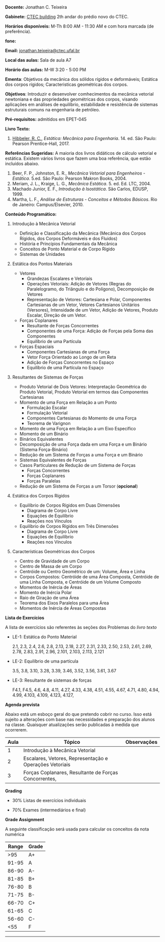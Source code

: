 <!--
.. title: EPET-023 Mecânica dos Sólidos 1
.. slug: epet-023-syllabus
.. date: 2022-08-21 19:32:09 UTC-03:00
.. tags: UFAL, Estática, Mecânica Geral 1, Mecânica dos Sólidos 1
.. description: syllabus of EPET-023
-->

**Docente:** Jonathan C. Teixeira

**Gabinete:** [CTEC building](https://ctec.ufal.br/) 2th andar do prédio novo do CTEC.

**Horários disponíveis:** M-Th 8:00 AM - 11:30 AM e com hora marcada (de preferência).

**fone:**

**Email:** [jonathan.teixeira@ctec.ufal.br](mailto:jonathan.teixeira@ctec.ufal.br)

**Local das aulas:** Sala de aula A7

**Horário das aulas:** M-W 3:20 - 5:00 PM


**Ementa**: Objetivos da mecânica dos sólidos rígidos e deformáveis; Estática dos corpos rígidos; Caracteristicas geométricas dos corpos.

**Objetivos**: Introduzir e desenvolver comhecimentos da mecânica vetorial newtoniana e das propriedades geométricas dos corpos, visando aplicações em análises de equilíbrio, estabilidade e resistência de sistemas estruturais comuns na engenharia de petróleo.

**Pré-requisitos:** admitidos em EPET-045

**Livro Texto:**

1. <a href="https://www.amazon.com.br/Est%C3%A1tica-mec%C3%A2nica-engenharia-Russel-Hibbeler/dp/854301624X/" target="_blank">Hibbeler, R. C.</a>, *Estática: Mecânica para Engenharia*. 14. ed. São Paulo: Pearson Prentice-Hall, 2017.


**Referências Sugeridas:** A maioria dos livros didáticos de cálculo vetorial e estática. Existem vários livros que fazem uma boa referência, que estão incluídos abaixo.

1. Beer, F. P., Johnston, E. R., *Mecânica Vetorial para Engenheiros - Estática*. 5.ed. São Paulo: Pearson Makron Books, 2004.
1. Meriam, J. L., Kraige, L. G., *Mecânica Estática*. 5. ed. Ed. LTC, 2004.
1. Machado Junior, E. F., *Introdução à Isostática*. São Carlos, EDUSP, 1999.
1. Martha, L. F., *Análise de Estruturas - Conceitos e Métodos Básicos*. Rio de Janeiro: Campus/Elsevier, 2010.


**Conteúdo Programático:**

1. Introdução à Mecânica Vetorial
    * Definição e Classificação da Mecânica (Mecânica dos Corpos Rígidos, dos Corpos Deformáveis e dos Fluidos)
    * História e Princípios Fundamentais da Mecânica
    * Conceitos de Ponto Material e de Corpo Rígido
    * Sistemas de Unidades

2. Estática dos Pontos Materiais
    * Vetores
        * Grandezas Escalares e Vetoriais
        * Operações Vetoriais: Adição de Vetores (Regras do Paralelogramo, do Triângulo e do Polígono), Decomposição de Vetores
        * Representação de Vetores: Cartesiana e Polar, Componentes Cartesianas de um Vetor, Vetores Cartesianos Unitários (Versores), Intensidade de um Vetor, Adição de Vetores, Produto Escalar, Direção de um Vetor.
    * Forças Coplanares
        * Resultante de Forças Concorrentes
        * Componentes de uma Força: Adição de Forças pela Soma das Componentes
        * Equilíbrio de uma Partícula
    * Forças Espaciais
        * Componentes Cartesianas de uma Força
        * Vetor Força Orientado ao Longo de um Reta
        * Adição de Forças Concorrentes no Espaço
        * Equilíbrio de uma Partícula no Espaço

3. Resultantes de Sistemas de Forças
    * Produto Vetorial de Dois Vetores: Interpretação Geométrica do Produto Vetorial, Produto Vetorial em termos das Componentes Cartesianas
    * Momento de uma Força em Relação a um Ponto
        * Formulação Escalar
        * Formulação Vetorial
        * Componentes Cartesianas do Momento de uma Força
        * Teorema de Varignon
    * Momento de uma Força em Relação a um Eixo Específico
    * Momento de um Binário
    * Binários Equivalentes
    * Decomposição de uma Força dada em uma Força e um Binário (Sistema Força-Binário)
    * Redução de um Sistema de Forças a uma Força e um Binário
    * Sistemas Equivalentes de Forças
    * Casos Particulares de Redução de um Sistema de Forças
        * Forças Concorrentes
        * Forças Coplanares
        * Forças Paralelas
    * Redução de um Sistema de Forças a um Torsor (**opcional**)

4. Estática dos Corpos Rígidos
    * Equilíbrio de Corpos Rígidos em Duas Dimensões
        * Diagrama de Corpo Livre
        * Equações de Equilíbrio
        * Reações nos Vínculos
    * Equilíbrio de Corpos Rígidos em Três Dimensões
        * Diagrama de Corpo Livre
        * Equações de Equilíbrio
        * Reações nos Vínculos

5. Características Geométricas dos Corpos
    * Centro de Gravidade de um Corpo
    * Centro de Massa de um Corpo
    * Centróide ou Centro Geométrico de um: Volume, Área e Linha
    * Corpos Compostos: Centróide de uma Área Composta, Centróide de uma Linha Composta, e Centróide de um Volume Composto
    * Momentos de Inércia de Áreas
    * Momento de Inércia Polar
    * Raio de Giração de uma Área
    * Teorema dos Eixos Paralelos para uma Área
    * Momentos de Inércia de Áreas Compostas



**Lista de Exercícios**

A lista de exercícios são referentes às seções dos Problemas do *livro texto*

* LE-1: Estática do Ponto Material

    2.1, 2.3, 2.4, 2.6, 2.8, 2.13, 2.18, 2.27, 2.31, 2.33, 2.50, 2.53, 2.61, 2.69, 2.78, 2.83, 2.91, 2.96, 2.101, 2.103, 2.113, 2.121

* LE-2: Equilíbrio de uma partícula

    3.5, 3.8, 3.10, 3.28, 3.39, 3.46, 3.52, 3.56, 3.61, 3.67

* LE-3: Resultante de sistemas de forças

    F4.1, F4.5, 4.6, 4.8, 4.11, 4.27, 4.33, 4.38, 4.51, 4.55, 4.67, 4.71, 4.80, 4.94, 4.99, 4.103, 4.109, 4.123, 4.127,


**Agenda prevista**

Abaixo está um esboço geral do que pretendo cobrir no curso. Isso está sujeito a alterações com base nas necessidades e preparação dos alunos na classe. Quaisquer atualizações serão publicadas à medida que ocorrerem.

| Aula            | Tópico               | Observações    |
|-----------------|---------------------|-----------|
| 1 | Introdução à Mecânica Vetorial | |
| 2 | Escalares, Vetores, Representação e Operações Vetoriais | |
| 3 | Forças Coplanares, Resultante de Forças Concorrentes,  | |


**Grading**

 * 30% Listas de exercícios individuais

 * 70% Exames (intermediários e final)


**Grade Assignment**

A seguinte classificação será usada para calcular os conceitos da nota numérica

|Range|Grade|
|-|-|
|>95| A+  |
|91-95| A  |
|86-90| A-  |
|81-85| B+  |
|76-80| B  |
|71-75| B-  |
|66-70| C+  |
|61-65| C  |
|56-60| C-  |
|<55| F  |

----------

<!--
## [Course materials]()

This page provides a listing, in reverse chronological order, of course materials that are associated to each scheduled lecture period. This may include PDFs of the final lecture notes, links to recorded lectures, and any other reference material.

-->
